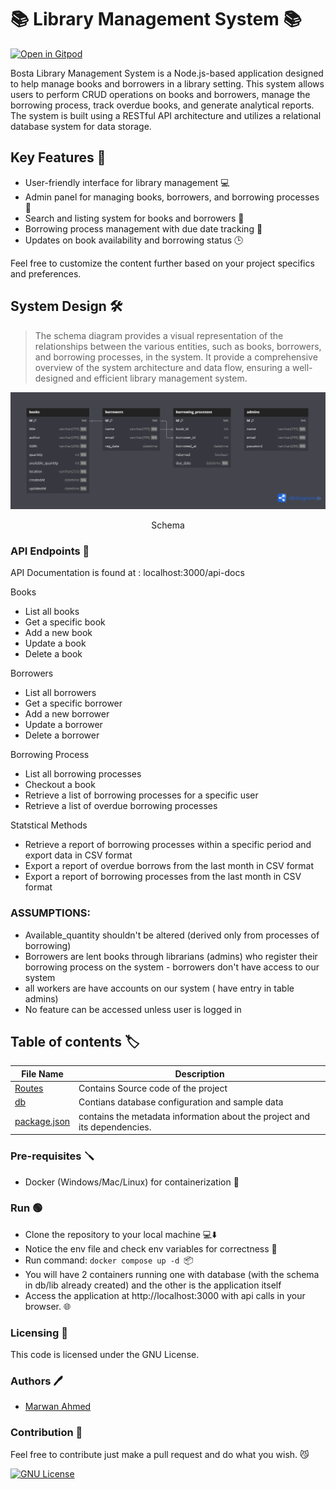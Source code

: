 # 📚 Library Management System 📚

[![Open in Gitpod](https://gitpod.io/button/open-in-gitpod.svg)](https://gitpod.io/#https://github.com/XMaroRadoX/library-managment-backend)

Bosta Library Management System is a Node.js-based application designed to help manage books and borrowers in a library setting. This system allows users to perform CRUD operations on books and borrowers, manage the borrowing process, track overdue books, and generate analytical reports. The system is built using a RESTful API architecture and utilizes a relational database system for data storage.

## Key Features 🔑

- User-friendly interface for library management 💻
- Admin panel for managing books, borrowers, and borrowing processes 🚀
- Search and listing system for books and borrowers 🔎
- Borrowing process management with due date tracking 📅
- Updates on book availability and borrowing status 🕒

Feel free to customize the content further based on your project specifics and preferences.

## System Design 🛠️

> The schema diagram provides a visual representation of the relationships between the various entities, such as books, borrowers, and borrowing processes, in the system. It provide a comprehensive overview of the system architecture and data flow, ensuring a well-designed and efficient library management system.

<p align="center" width="100%">
<img src="docs/data_docs/schema.png">
</p>
<p align="center" width="100%">
Schema
</p>

### API Endpoints 🔌

API Documentation is found at : localhost:3000/api-docs

Books

-  List all books
- Get a specific book
- Add a new book
- Update a book
- Delete a book

Borrowers

-  List all borrowers
- Get a specific borrower
- Add a new borrower
- Update a borrower
- Delete a borrower

Borrowing Process

- List all borrowing processes
- Checkout a book
- Retrieve a list of borrowing processes for a specific user
- Retrieve a list of overdue borrowing processes

Statstical Methods

* Retrieve a report of borrowing processes within a specific period and export data in CSV format
* Export a report of overdue borrows from the last month in CSV format
* Export a report of borrowing processes from the last month in CSV format


### ASSUMPTIONS:

- Available_quantity shouldn't be altered (derived only from processes of borrowing)
- Borrowers are lent books through librarians (admins) who register their borrowing process on the system - borrowers don't have access to our system
- all workers are have accounts on our system ( have entry in table admins)
- No feature can be accessed unless user is logged in

## Table of contents 🏷

| File Name                                                                                   | Description                                                               |
| ------------------------------------------------------------------------------------------- | ------------------------------------------------------------------------- |
| [Routes](https://github.com/XMaroRadoX/library-managment-backend/tree/main/routes)             | Contains Source code of the project                                       |
| [db](https://github.com/XMaroRadoX/library-managment-backend/tree/main/db/lib)                 | Contians database configuration and sample data                           |
| [package.json](https://github.com/XMaroRadoX/library-managment-backend/blob/main/package.json) | contains the metadata information about the project and its dependencies. |

### Pre-requisites :screwdriver:

- Docker (Windows/Mac/Linux) for containerization 🐳

### Run :green_circle:

- Clone the repository to your local machine 💻⬇️
- Notice the env file and check env variables for correctness 📝
- Run command: `docker compose up -d `📦
- You will have 2 containers running one with database (with the schema in db/lib already created) and the other is the application itself
- Access the application at http://localhost:3000 with api calls in your browser. 🌐

### Licensing 📝

This code is licensed under the GNU License.

### Authors 🖊

- [Marwan Ahmed](https://github.com/XMaroRadoX)

### Contribution 🥂

Feel free to contribute just make a pull request and do what you wish. 😼

[![GNU License](https://img.shields.io/badge/license-GNU-blue.svg?style=flat-square)](https://www.gnu.org/licenses/gpl-3.0.html)
